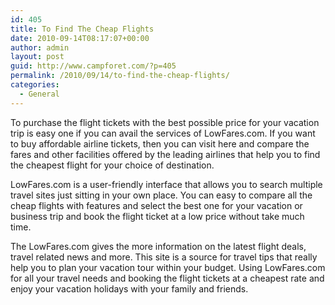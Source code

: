 ```yaml
---
id: 405
title: To Find The Cheap Flights
date: 2010-09-14T08:17:07+00:00
author: admin
layout: post
guid: http://www.campforet.com/?p=405
permalink: /2010/09/14/to-find-the-cheap-flights/
categories:
  - General
---
```

To purchase the flight tickets with the best possible price for your vacation trip is easy one if you can avail the services of LowFares.com. If you want to buy affordable airline tickets, then you can visit here and compare the fares and other facilities offered by the leading airlines that help you to find the cheapest flight for your choice of destination.

LowFares.com is a user-friendly interface that allows you to search multiple travel sites just sitting in your own place. You can easy to compare all the cheap flights with features and select the best one for your vacation or business trip and book the flight ticket at a low price without take much time.

The LowFares.com gives the more information on the latest flight deals, travel related news and more. This site is a source for travel tips that really help you to plan your vacation tour within your budget. Using LowFares.com for all your travel needs and booking the flight tickets at a cheapest rate and enjoy your vacation holidays with your family and friends.